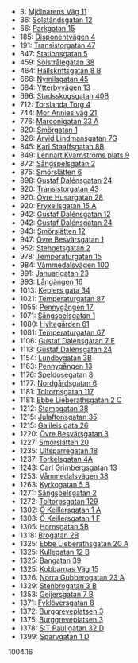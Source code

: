 - 3: [Mjölnarens Väg 11](https://www.homeq.se/lagenhet/59464-2rum-molnlycke-vastra-gotalands-lan-mjolnarens-vag/?ht_source=individual.59464&ht_container=search_results_list&ht_position=54&)
- 36: [Solståndsgatan 12](https://www.homeq.se/lagenhet/60048-3rum-goteborg-vastra-gotalands-lan-solstandsgatan/?ht_source=individual.60048&ht_container=search_results_list&ht_position=89&)
- 66: [Parkgatan 15](https://www.homeq.se/lagenhet/60043-3rum-kungsbacka-hallands-lan-parkgatan/?ht_source=individual.60043&ht_container=search_results_list&ht_position=96&)
- 185: [Disponentvägen 4](https://www.homeq.se/lagenhet/59466-2rum-molnlycke-vastra-gotalands-lan-disponentvagen/?ht_source=individual.59466&ht_container=search_results_list&ht_position=78&)
- 191: [Transistorgatan 47](https://www.homeq.se/lagenhet/60095-2rum-goteborg-vastra-gotalands-lan-transistorgatan/?ht_source=individual.60095&ht_container=search_results_list&ht_position=9&)
- 347: [Stationsgatan 5](https://www.homeq.se/lagenhet/58838-2rum-ytterby-vastra-gotalands-lan-stationsgatan/?ht_source=individual.58838&ht_container=search_results_list&ht_position=99&)
- 459: [Solstrålegatan 38](https://www.homeq.se/lagenhet/60053-3rum-goteborg-vastra-gotalands-lan-solstralegatan/?ht_source=individual.60053&ht_container=search_results_list&ht_position=86&)
- 464: [Hällskriftsgatan 8 B](https://www.homeq.se/lagenhet/60110-2rum-goteborg-vastra-gotalands-lan-hallskriftsgatan/?ht_source=individual.60110&ht_container=search_results_list&ht_position=81&)
- 666: [Nymilsgatan 45](https://www.homeq.se/lagenhet/59058-2rum-goteborg-vastra-gotalands-lan-nymilsgatan/?ht_source=individual.59058&ht_container=search_results_list&ht_position=13&)
- 684: [Ytterbyvägen 13](https://www.homeq.se/lagenhet/60037-2rum-kungalv-vastra-gotalands-lan-ytterbyvagen/?ht_source=individual.60037&ht_container=search_results_list&ht_position=102&)
- 696: [Stadsskogsgatan 40B](https://www.homeq.se/lagenhet/60019-3rum-alingsas-vastra-gotalands-lan-stadsskogsgatan/?ht_source=individual.60019&ht_container=search_results_list&ht_position=103&)
- 712: [Torslanda Torg 4](https://www.homeq.se/lagenhet/56863-2rum-torslanda-vastra-gotalands-lan-torslanda-torg/?ht_source=individual.56863&ht_container=search_results_list&ht_position=95&)
- 744: [Mor Annies väg 21](https://www.homeq.se/lagenhet/60045-2rum-kungsbacka-hallands-lan-mor-annies-vag/?ht_source=individual.60045&ht_container=search_results_list&ht_position=88&)
- 776: [Marconigatan 33 A](https://www.homeq.se/lagenhet/60058-2rum-vastra-frolunda-vastra-gotalands-lan-marconigatan/?ht_source=individual.60058&ht_container=search_results_list&ht_position=10&)
- 820: [Smörgatan 1](https://www.homeq.se/lagenhet/59413-2rum-goteborg-vastra-gotalands-lan-smorgatan/?ht_source=individual.59413&ht_container=search_results_list&ht_position=20&)
- 826: [Arvid Lindmansgatan 7G](https://www.homeq.se/lagenhet/60128-2rum-goteborg-vastra-gotalands-lan-arvid-lindmansgatan/?ht_source=individual.60128&ht_container=search_results_list&ht_position=79&)
- 845: [Karl Staaffsgatan 8B](https://www.homeq.se/lagenhet/60007-2rum-goteborg-vastra-gotalands-lan-karl-staaffsgatan/?ht_source=individual.60007&ht_container=search_results_list&ht_position=80&)
- 849: [Lennart Kvarnströms plats 9](https://www.homeq.se/lagenhet/59392-2rum-goteborg-vastra-gotalands-lan-lennart-kvarnstroms-plats/?ht_source=individual.59392&ht_container=search_results_list&ht_position=38&)
- 872: [Sångspelsgatan 2](https://www.homeq.se/lagenhet/59679-2rum-hisings-backa-vastra-gotalands-lan-sangspelsgatan/?ht_source=individual.59679&ht_container=search_results_list&ht_position=76&)
- 875: [Smörslätten 6](https://www.homeq.se/lagenhet/60185-2rum-goteborg-vastra-gotalands-lan-smorslatten/?ht_source=individual.60185&ht_container=search_results_list&ht_position=70&)
- 898: [Gustaf Dalénsgatan 24](https://www.homeq.se/lagenhet/58874-2rum-goteborg-vastra-gotalands-lan-gustaf-dalensgatan/?ht_source=individual.58874&ht_container=search_results_list&ht_position=68&)
- 920: [Transistorgatan 43](https://www.homeq.se/lagenhet/59693-2rum-goteborg-vastra-gotalands-lan-transistorgatan/?ht_source=individual.59693&ht_container=search_results_list&ht_position=8&)
- 920: [Övre Husargatan 28](https://www.homeq.se/lagenhet/60270-2rum-goteborg-vastra-gotalands-lan-ovre-husargatan/?ht_source=individual.60270&ht_container=search_results_list&ht_position=29&)
- 920: [Fryxellsgatan 15 A](https://www.homeq.se/lagenhet/57460-2rum-goteborg-vastra-gotalands-lan-fryxellsgatan/?ht_source=individual.57460&ht_container=search_results_list&ht_position=69&)
- 942: [Gustaf Dalénsgatan 12](https://www.homeq.se/lagenhet/58525-2rum-goteborg-vastra-gotalands-lan-gustaf-dalensgatan/?ht_source=individual.58525&ht_container=search_results_list&ht_position=62&)
- 942: [Gustaf Dalénsgatan 24](https://www.homeq.se/lagenhet/58527-2rum-goteborg-vastra-gotalands-lan-gustaf-dalensgatan/?ht_source=individual.58527&ht_container=search_results_list&ht_position=66&)
- 943: [Smörslätten 12](https://www.homeq.se/lagenhet/58658-3rum-goteborg-vastra-gotalands-lan-smorslatten/?ht_source=individual.58658&ht_container=search_results_list&ht_position=72&)
- 947: [Övre Besvärsgatan 1](https://www.homeq.se/lagenhet/60144-4rum-goteborg-vastra-gotalands-lan-ovre-besvarsgatan/?ht_source=individual.60144&ht_container=search_results_list&ht_position=30&)
- 952: [Stengetsgatan 2](https://www.homeq.se/lagenhet/59854-2rum-vastra-frolunda-vastra-gotalands-lan-stengetsgatan/?ht_source=individual.59854&ht_container=search_results_list&ht_position=37&)
- 978: [Temperaturgatan 15](https://www.homeq.se/lagenhet/60061-3rum-goteborg-vastra-gotalands-lan-temperaturgatan/?ht_source=individual.60061&ht_container=search_results_list&ht_position=83&)
- 984: [Våmmedalsvägen 100](https://www.homeq.se/lagenhet/59825-2rum-kallered-vastra-gotalands-lan-vammedalsvagen/?ht_source=individual.59825&ht_container=search_results_list&ht_position=15&)
- 991: [Januarigatan 23](https://www.homeq.se/lagenhet/60212-2rum-goteborg-vastra-gotalands-lan-januarigatan/?ht_source=individual.60212&ht_container=search_results_list&ht_position=92&)
- 993: [Långängen 16](https://www.homeq.se/lagenhet/60120-2rum-goteborg-vastra-gotalands-lan-langangen/?ht_source=individual.60120&ht_container=search_results_list&ht_position=61&)
- 1013: [Keplers gata 34](https://www.homeq.se/lagenhet/58571-2rum-goteborg-vastra-gotalands-lan-keplers-gata/?ht_source=individual.58571&ht_container=search_results_list&ht_position=91&)
- 1021: [Temperaturgatan 87](https://www.homeq.se/lagenhet/60022-3rum-goteborg-vastra-gotalands-lan-temperaturgatan/?ht_source=individual.60022&ht_container=search_results_list&ht_position=85&)
- 1055: [Pennygången 17](https://www.homeq.se/lagenhet/59673-2rum-goteborg-vastra-gotalands-lan-pennygangen/?ht_source=individual.59673&ht_container=search_results_list&ht_position=25&)
- 1071: [Sångspelsgatan 1](https://www.homeq.se/lagenhet/59681-3rum-hisings-backa-vastra-gotalands-lan-sangspelsgatan/?ht_source=individual.59681&ht_container=search_results_list&ht_position=75&)
- 1080: [Hyltegården 61](https://www.homeq.se/lagenhet/59141-2rum-goteborg-vastra-gotalands-lan-hyltegarden/?ht_source=individual.59141&ht_container=search_results_list&ht_position=2&)
- 1081: [Temperaturgatan 67](https://www.homeq.se/lagenhet/60036-2rum-goteborg-vastra-gotalands-lan-temperaturgatan/?ht_source=individual.60036&ht_container=search_results_list&ht_position=84&)
- 1106: [Gustaf Dalénsgatan 7 E](https://www.homeq.se/lagenhet/59853-2rum-goteborg-vastra-gotalands-lan-gustaf-dalensgatan/?ht_source=individual.59853&ht_container=search_results_list&ht_position=64&)
- 1113: [Gustaf Dalénsgatan 24](https://www.homeq.se/lagenhet/57679-2rum-goteborg-vastra-gotalands-lan-gustaf-dalensgatan/?ht_source=individual.57679&ht_container=search_results_list&ht_position=67&)
- 1154: [Lundbygatan 3B](https://www.homeq.se/lagenhet/60040-2rum-goteborg-vastra-gotalands-lan-lundbygatan/?ht_source=individual.60040&ht_container=search_results_list&ht_position=53&)
- 1163: [Pennygången 13](https://www.homeq.se/lagenhet/59689-4rum-goteborg-vastra-gotalands-lan-pennygangen/?ht_source=individual.59689&ht_container=search_results_list&ht_position=24&)
- 1176: [Speldosegatan 8](https://www.homeq.se/lagenhet/59836-3rum-vastra-frolunda-vastra-gotalands-lan-speldosegatan/?ht_source=individual.59836&ht_container=search_results_list&ht_position=17&)
- 1177: [Nordgårdsgatan 6](https://www.homeq.se/lagenhet/58523-2rum-goteborg-vastra-gotalands-lan-nordgardsgatan/?ht_source=individual.58523&ht_container=search_results_list&ht_position=22&)
- 1181: [Toltorpsgatan 117](https://www.homeq.se/lagenhet/56342-2rum-molndal-vastra-gotalands-lan-toltorpsgatan/?ht_source=individual.56342&ht_container=search_results_list&ht_position=7&)
- 1181: [Ebbe Lieberathsgatan 2 C](https://www.homeq.se/lagenhet/59488-2rum-goteborg-vastra-gotalands-lan-ebbe-lieberathsgatan/?ht_source=individual.59488&ht_container=search_results_list&ht_position=21&)
- 1212: [Stampgatan 38](https://www.homeq.se/lagenhet/59999-2rum-goteborg-vastra-gotalands-lan-stampgatan/?ht_source=individual.59999&ht_container=search_results_list&ht_position=39&)
- 1215: [Julaftonsgatan 35](https://www.homeq.se/lagenhet/59109-2rum-goteborg-vastra-gotalands-lan-julaftonsgatan/?ht_source=individual.59109&ht_container=search_results_list&ht_position=93&)
- 1215: [Galileis gata 26](https://www.homeq.se/lagenhet/59618-3rum-goteborg-vastra-gotalands-lan-galileis-gata/?ht_source=individual.59618&ht_container=search_results_list&ht_position=94&)
- 1220: [Övre Besvärsgatan 3](https://www.homeq.se/lagenhet/60140-3rum-goteborg-vastra-gotalands-lan-ovre-besvarsgatan/?ht_source=individual.60140&ht_container=search_results_list&ht_position=32&)
- 1227: [Smörslätten 20](https://www.homeq.se/lagenhet/58654-2rum-goteborg-vastra-gotalands-lan-smorslatten/?ht_source=individual.58654&ht_container=search_results_list&ht_position=71&)
- 1235: [Ulfsparregatan 18](https://www.homeq.se/lagenhet/59473-2rum-goteborg-vastra-gotalands-lan-ulfsparregatan/?ht_source=individual.59473&ht_container=search_results_list&ht_position=46&)
- 1237: [Torkelsgatan 4A](https://www.homeq.se/lagenhet/60145-2rum-goteborg-vastra-gotalands-lan-torkelsgatan/?ht_source=individual.60145&ht_container=search_results_list&ht_position=50&)
- 1243: [Carl Grimbergsgatan 13](https://www.homeq.se/lagenhet/60261-2rum-goteborg-vastra-gotalands-lan-carl-grimbergsgatan/?ht_source=individual.60261&ht_container=search_results_list&ht_position=27&)
- 1253: [Våmmedalsvägen 38](https://www.homeq.se/lagenhet/57695-3rum-kallered-vastra-gotalands-lan-vammedalsvagen/?ht_source=individual.57695&ht_container=search_results_list&ht_position=12&)
- 1263: [Kyrkogatan 5 B](https://www.homeq.se/lagenhet/59619-2rum-jonsered-vastra-gotalands-lan-kyrkogatan/?ht_source=individual.59619&ht_container=search_results_list&ht_position=97&)
- 1271: [Sångspelsgatan 2](https://www.homeq.se/lagenhet/59678-2rum-hisings-backa-vastra-gotalands-lan-sangspelsgatan/?ht_source=individual.59678&ht_container=search_results_list&ht_position=77&)
- 1272: [Toltorpsgatan 129](https://www.homeq.se/lagenhet/56343-2rum-molndal-vastra-gotalands-lan-toltorpsgatan/?ht_source=individual.56343&ht_container=search_results_list&ht_position=6&)
- 1302: [Ö Keillersgatan 1 A](https://www.homeq.se/lagenhet/60207-2rum-goteborg-vastra-gotalands-lan-o-keillersgatan/?ht_source=individual.60207&ht_container=search_results_list&ht_position=60&)
- 1303: [Ö Keillersgatan 1 F](https://www.homeq.se/lagenhet/59418-2rum-goteborg-vastra-gotalands-lan-o-keillersgatan/?ht_source=individual.59418&ht_container=search_results_list&ht_position=59&)
- 1305: [Hornsgatan 5B](https://www.homeq.se/lagenhet/58842-3rum-goteborg-vastra-gotalands-lan-hornsgatan/?ht_source=individual.58842&ht_container=search_results_list&ht_position=74&)
- 1318: [Brogatan 2B](https://www.homeq.se/lagenhet/59956-3rum-molndal-vastra-gotalands-lan-brogatan/?ht_source=individual.59956&ht_container=search_results_list&ht_position=5&)
- 1325: [Ebbe Lieberathsgatan 20 A](https://www.homeq.se/lagenhet/56818-2rum-goteborg-vastra-gotalands-lan-ebbe-lieberathsgatan/?ht_source=individual.56818&ht_container=search_results_list&ht_position=18&)
- 1325: [Kullegatan 12 B](https://www.homeq.se/lagenhet/58491-3rum-goteborg-vastra-gotalands-lan-kullegatan/?ht_source=individual.58491&ht_container=search_results_list&ht_position=19&)
- 1325: [Bangatan 39](https://www.homeq.se/lagenhet/60013-2rum-goteborg-vastra-gotalands-lan-bangatan/?ht_source=individual.60013&ht_container=search_results_list&ht_position=36&)
- 1325: [Kobbarnas Väg 15](https://www.homeq.se/lagenhet/58042-2rum-goteborg-vastra-gotalands-lan-kobbarnas-vag/?ht_source=individual.58042&ht_container=search_results_list&ht_position=47&)
- 1326: [Norra Gubberogatan 23 A](https://www.homeq.se/lagenhet/59189-2rum-goteborg-vastra-gotalands-lan-norra-gubberogatan/?ht_source=individual.59189&ht_container=search_results_list&ht_position=48&)
- 1329: [Stenbrogatan 3 B](https://www.homeq.se/lagenhet/59608-2rum-molndal-vastra-gotalands-lan-stenbrogatan/?ht_source=individual.59608&ht_container=search_results_list&ht_position=4&)
- 1353: [Geijersgatan 7 B](https://www.homeq.se/lagenhet/60202-2rum-goteborg-vastra-gotalands-lan-geijersgatan/?ht_source=individual.60202&ht_container=search_results_list&ht_position=34&)
- 1371: [Fyklöversgatan 8](https://www.homeq.se/lagenhet/57537-4rum-goteborg-vastra-gotalands-lan-fykloversgatan/?ht_source=individual.57537&ht_container=search_results_list&ht_position=73&)
- 1372: [Burggreveplatsen 3](https://www.homeq.se/lagenhet/59600-2rum-goteborg-vastra-gotalands-lan-burggreveplatsen/?ht_source=individual.59600&ht_container=search_results_list&ht_position=41&)
- 1375: [Burggreveplatsen 3](https://www.homeq.se/lagenhet/59620-3rum-goteborg-vastra-gotalands-lan-burggreveplatsen/?ht_source=individual.59620&ht_container=search_results_list&ht_position=40&)
- 1378: [S:T Pauligatan 32 D](https://www.homeq.se/lagenhet/58199-3rum-goteborg-vastra-gotalands-lan-s:t-pauligatan/?ht_source=individual.58199&ht_container=search_results_list&ht_position=44&)
- 1399: [Sparvgatan 1 D](https://www.homeq.se/lagenhet/59641-2rum-goteborg-vastra-gotalands-lan-sparvgatan/?ht_source=individual.59641&ht_container=search_results_list&ht_position=58&)

1004.16
